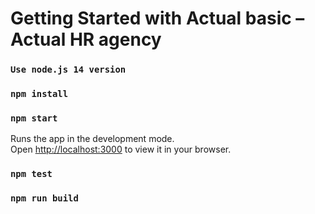 # Getting Started with Actual basic – Actual HR agency

### `Use node.js 14 version`
### `npm install`
### `npm start`

Runs the app in the development mode.\
Open [http://localhost:3000](http://localhost:3000) to view it in your browser.

### `npm test`
### `npm run build`
